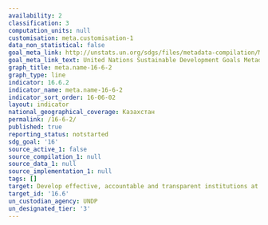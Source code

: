 ```yaml
---
availability: 2
classification: 3
computation_units: null
customisation: meta.customisation-1
data_non_statistical: false
goal_meta_link: http://unstats.un.org/sdgs/files/metadata-compilation/Metadata-Goal-16.pdf
goal_meta_link_text: United Nations Sustainable Development Goals Metadata (pdf 1361kB)
graph_title: meta.name-16-6-2
graph_type: line
indicator: 16.6.2
indicator_name: meta.name-16-6-2
indicator_sort_order: 16-06-02
layout: indicator
national_geographical_coverage: Казахстан
permalink: /16-6-2/
published: true
reporting_status: notstarted
sdg_goal: '16'
source_active_1: false
source_compilation_1: null
source_data_1: null
source_implementation_1: null
tags: []
target: Develop effective, accountable and transparent institutions at all levels
target_id: '16.6'
un_custodian_agency: UNDP
un_designated_tier: '3'
---
```

